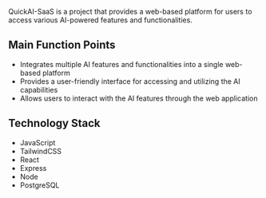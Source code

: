 QuickAI-SaaS is a project that provides a web-based platform for users to access various AI-powered features and functionalities.

## Main Function Points
- Integrates multiple AI features and functionalities into a single web-based platform
- Provides a user-friendly interface for accessing and utilizing the AI capabilities
- Allows users to interact with the AI features through the web application

## Technology Stack
- JavaScript
- TailwindCSS
- React
- Express
- Node
- PostgreSQL
